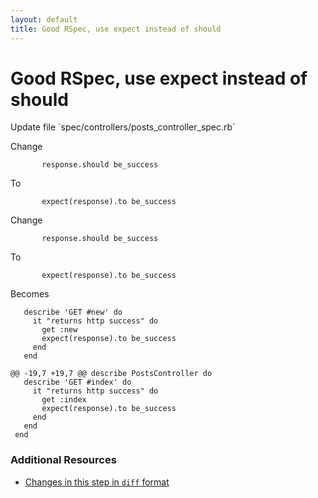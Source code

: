 ```yaml
---
layout: default
title: Good RSpec, use expect instead of should
---
```


<h1 id="main">Good RSpec, use expect instead of should</h1>
Update file `spec/controllers/posts_controller_spec.rb`

Change
<pre><code>       response.should be_success</code></pre>


To
<pre><code>       expect(response).to be_success</code></pre>


Change
<pre><code>       response.should be_success</code></pre>


To
<pre><code>       expect(response).to be_success</code></pre>


Becomes
<pre><code>   describe &#39;GET #new&#39; do
     it &quot;returns http success&quot; do
       get :new
       expect(response).to be_success
     end
   end
&nbsp;
@@ -19,7 +19,7 @@ describe PostsController do
   describe &#39;GET #index&#39; do
     it &quot;returns http success&quot; do
       get :index
       expect(response).to be_success
     end
   end
 end
</code></pre>



### Additional Resources

* [Changes in this step in `diff` format](https://github.com/software-academy/rails_getting_started_bdd/commit/be54eb69ef1a3179bf7b36344de9c7a3759824ea)

